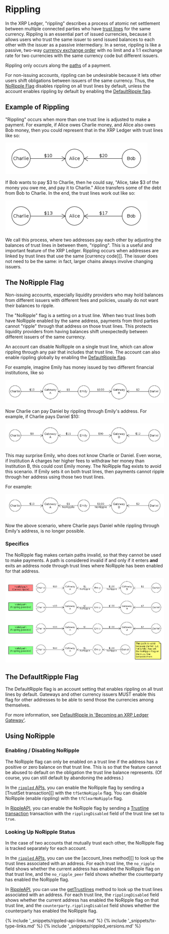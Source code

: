 # Rippling

In the XRP Ledger, "rippling" describes a process of atomic net settlement between multiple connected parties who have [trust lines](trust-lines-and-issuing.html) for the same currency. Rippling is an essential part of issued currencies, because it allows users who trust the same issuer to send issued balances to each other with the issuer as a passive intermediary. In a sense, rippling is like a passive, two-way [currency exchange order](offers.html) with no limit and a 1:1 exchange rate for two currencies with the same currency code but different issuers.

Rippling only occurs along the [paths](paths.html) of a payment.

For non-issuing accounts, rippling can be undesirable because it lets other users shift obligations between issuers of the same currency. Thus, the [NoRipple Flag](#the-noripple-flag) disables rippling on all trust lines by default, unless the account enables rippling by default by enabling the [DefaultRipple flag](#the-defaultripple-flag).


## Example of Rippling

"Rippling" occurs when more than one trust line is adjusted to make a payment. For example, if Alice owes Charlie money, and Alice also owes Bob money, then you could represent that in the XRP Ledger with trust lines like so:

![Charlie --($10)-- Alice -- ($20) -- Bob](img/noripple-01.png)

If Bob wants to pay $3 to Charlie, then he could say, "Alice, take $3 of the money you owe me, and pay it to Charlie." Alice transfers some of the debt from Bob to Charlie. In the end, the trust lines work out like so:

![Charlie --($13)-- Alice --($17)-- Bob](img/noripple-02.png)

We call this process, where two addresses pay each other by adjusting the balances of trust lines in between them, "rippling". This is a useful and important feature of the XRP Ledger. Rippling occurs when addresses are linked by trust lines that use the same [currency code][]. The issuer does not need to be the same: in fact, larger chains always involve changing issuers.

## The NoRipple Flag

Non-issuing accounts, especially liquidity providers who may hold balances from different issuers with different fees and policies, usually do not want their balances to ripple.

The "NoRipple" flag is a setting on a trust line. When two trust lines both have NoRipple enabled by the same address, payments from third parties cannot "ripple" through that address on those trust lines. This protects liquidity providers from having balances shift unexpectedly between different issuers of the same currency.

An account can disable NoRipple on a single trust line, which can allow rippling through any pair that includes that trust line. The account can also enable rippling globally by enabling the [DefaultRipple flag](#the-defaultripple-flag).

For example, imagine Emily has money issued by two different financial institutions, like so

![Charlie --($10)-- Institution A --($1)-- Emily --($100)-- Institution B --($2)-- Daniel](img/noripple-03.png)

Now Charlie can pay Daniel by rippling through Emily's address. For example, if Charlie pays Daniel $10:

![Charlie --($0)-- Institution A --($11)-- Emily --($90)-- Institution B --($12)-- Daniel](img/noripple-04.png)

This may surprise Emily, who does not know Charlie or Daniel. Even worse, if Institution A charges her higher fees to withdraw her money than Institution B, this could cost Emily money. The NoRipple flag exists to avoid this scenario. If Emily sets it on both trust lines, then payments cannot ripple through her address using those two trust lines.

For example:

![Charlie --($10)-- Institution A --($1, NoRipple)-- Emily --($100,NoRipple)-- Institution B --($2)-- Daniel](img/noripple-05.png)

Now the above scenario, where Charlie pays Daniel while rippling through Emily's address, is no longer possible.

### Specifics

The NoRipple flag makes certain paths invalid, so that they cannot be used to make payments. A path is considered invalid if and only if it enters **and** exits an address node through trust lines where NoRipple has been enabled for that address.

![Diagram demonstrating that NoRipple has to be set on both trust lines by the same address to do anything](img/noripple-06.png)


## The DefaultRipple Flag

The DefaultRipple flag is an account setting that enables rippling on all trust lines by default. Gateways and other currency issuers MUST enable this flag for other addresses to be able to send those the currencies among themselves.

For more information, see [DefaultRipple in 'Becoming an XRP Ledger Gateway'](become-an-xrp-ledger-gateway.html#defaultripple).


## Using NoRipple
<!--{# TODO: move these things into their own tutorials #}-->

### Enabling / Disabling NoRipple

The NoRipple flag can only be enabled on a trust line if the address has a positive or zero balance on that trust line. This is so that the feature cannot be abused to default on the obligation the trust line balance represents. (Of course, you can still default by abandoning the address.)

In the [`rippled` APIs](rippled-api.html), you can enable the NoRipple flag by sending a [TrustSet transaction][] with the `tfSetNoRipple` flag. You can disable NoRipple (enable rippling) with the `tfClearNoRipple` flag.

In [RippleAPI](rippleapi-reference.html), you can enable the NoRipple flag by sending a [Trustline transaction](rippleapi-reference.html#preparetrustline) transaction with the `ripplingDisabled` field of the trust line set to `true`.


### Looking Up NoRipple Status

In the case of two accounts that mutually trust each other, the NoRipple flag is tracked separately for each account.

In the [`rippled` APIs](rippled-api.html), you can use the [account_lines method][] to look up the trust lines associated with an address. For each trust line, the `no_ripple` field shows whether the current address has enabled the NoRipple flag on that trust line, and the `no_ripple_peer` field shows whether the counterparty has enabled the NoRipple flag.

In [RippleAPI](rippleapi-reference.html), you can use the [getTrustlines](rippleapi-reference.html#gettrustlines) method to look up the trust lines associated with an address. For each trust line, the `ripplingDisabled` field shows whether the current address has enabled the NoRipple flag on that trust line, and the `counterparty.ripplingDisabled` field shows whether the counterparty has enabled the NoRipple flag.

<!--{# common link defs #}-->
{% include '_snippets/rippled-api-links.md' %}
{% include '_snippets/tx-type-links.md' %}
{% include '_snippets/rippled_versions.md' %}

